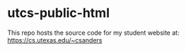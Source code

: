 # utcs-public-html

This repo hosts the source code for my student website at: https://cs.utexas.edu/~csanders
